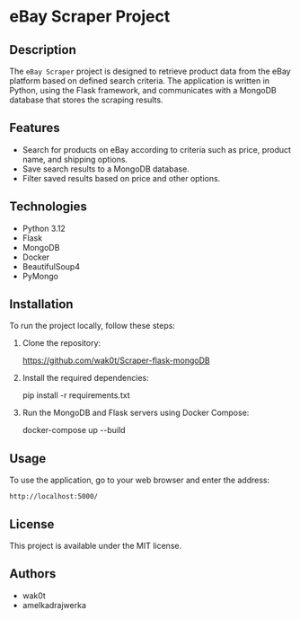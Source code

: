 # eBay Scraper Project

## Description
The `eBay Scraper` project is designed to retrieve product data from the eBay platform based on defined search criteria. The application is written in Python, using the Flask framework, and communicates with a MongoDB database that stores the scraping results.

## Features
- Search for products on eBay according to criteria such as price, product name, and shipping options.
- Save search results to a MongoDB database.
- Filter saved results based on price and other options.

## Technologies
- Python 3.12
- Flask
- MongoDB
- Docker
- BeautifulSoup4
- PyMongo

## Installation
To run the project locally, follow these steps:

1. Clone the repository:

	https://github.com/wak0t/Scraper-flask-mongoDB

2. Install the required dependencies:

	pip install -r requirements.txt


3. Run the MongoDB and Flask servers using Docker Compose:

	docker-compose up --build


## Usage

To use the application, go to your web browser and enter the address:
	
	http://localhost:5000/


## License

This project is available under the MIT license.

## Authors
- wak0t
- amelkadrajwerka
